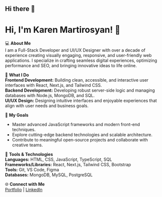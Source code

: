 ## Hi there 👋

<!--
**karmartir/karmartir** is a ✨ _special_ ✨ repository because its `README.md` (this file) appears on your GitHub profile.

Here are some ideas to get you started:

- 🔭 I’m currently working on ...
- 🌱 I’m currently learning ...
- 👯 I’m looking to collaborate on ...
- 🤔 I’m looking for help with ...
- 💬 Ask me about ...
- 📫 How to reach me: ...
- 😄 Pronouns: ...
- ⚡ Fun fact: ...
-->
# Hi, I'm Karen Martirosyan! 👋

💻 **About Me**  
I am a Full-Stack Developer and UI/UX Designer with over a decade of experience creating visually engaging, responsive, and user-friendly web applications. I specialize in crafting seamless digital experiences, optimizing performance and SEO, and bringing innovative ideas to life online.

🌟 **What I Do**  
**Frontend Development:** Building clean, accessible, and interactive user interfaces with React, Next.js, and Tailwind CSS.  
**Backend Development:** Developing robust server-side logic and managing databases with Node.js, MongoDB, and SQL.  
**UI/UX Design:** Designing intuitive interfaces and enjoyable experiences that align with user needs and business goals.

🚀 **My Goals**  
- Master advanced JavaScript frameworks and modern front-end techniques.  
- Explore cutting-edge backend technologies and scalable architecture.  
- Contribute to meaningful open-source projects and collaborate with creative teams.  

🔧 **Tools & Technologies**  
**Languages:** HTML, CSS, JavaScript, TypeScript, SQL  
**Frameworks/Libraries:** React, Next.js, Tailwind CSS, Bootstrap  
**Tools:** Git, VS Code, Figma  
**Databases:** MongoDB, MySQL, PostgreSQL  

🌐 **Connect with Me**  
[Portfolio](https://karma-portfolio-details.netlify.app/) | [LinkedIn](www.linkedin.com/in/karmancho)
